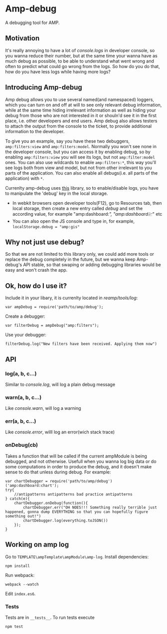 # Amp-debug
A debugging tool for AMP.

## Motivation
It's really annoying to have a lot of _console.logs_ in developer console, so you wanna reduce their number, but at the same time your wanna have as much debug as possible, to be able to understand what went wrong and often to predict what could go wrong from the logs. So how do you do that, how do you have less logs while having more logs?

## Introducing Amp-debug
Amp debug allows you to use several named(and namespaced) loggers, which you can turn on and off at will to see only relevant debug information, while at the same time hiding irrelevant information as well as hiding your debug from those who are not interested in it or shouln'd see it in the first place, i.e. other developers and end users. Amp debug also allows testers to attach the output from the console to the ticket, to provide additional information to the developer.

To give you an example, say you have these two debuggers, `amp:filters:view` and `amp:filters:model`. Normally you won't see none in the developer console, but you can access it by enabling debug, so by enabling `amp:filters:view` you will see its logs, but not `amp:filter:model` ones. You can also use wildcards to enable `amp:filters:*`, this way you'll see logs both from view and model, but not from other irrelevant to you parts of the application. You can also enable all debugs(i.e. all parts of the application) with `*`.

Currenlty amp-debug uses [this](https://www.npmjs.com/package/debug) library, so to enable/disable logs, you have to manipulate the 'debug' key in the local storage.
* In webkit browsers open developer tools(F12), go to Resources tab, then local storage, then create a new entry called _debug_ and set the according value, for example "amp:dashboard:*", "amp:dashboard:chart:*" etc
* You can also open the JS console and type in, for example, `localStorage.debug = "amp:gis"` 

## Why not just use debug?
So that we are not limited to this library only, we could add more tools or replace the debug completely in the future, but we wanna keep Amp-debug's API stable, so that swaping or adding debugging libraries would be easy and won't crash the app.

## Ok, how do I use it?
Include it in your libary, it is currenlty located in _reamp/tools/log_:

    var ampDebug = require('path/to/amp/debug');
Create a debugger:

    var filterDebug = ampDebug("amp:filters");
    
Use your debugger:

    filterDebug.log("New filters have been received. Applying them now")
    
## API
### log(a, b, c...)
Similar to _console.log_, will log a plain debug message
### warn(a, b, c...)
Like _console.warn_, will log a warning
### err(a, b, c...)
Like _console.error_, willl log an error(wich stack trace)
### onDebug(cb)
Takes a function that will be called if the current ampModule is being debugged, and not otherwise. Usefull when you wanna log big data or do some computations in order to produce the debug, and it doesn't make sense to do that unless during debug. For example:

    var chartDebugger = require('path/to/amp/debug')('amp:dashboard:chart');
    try{
        //antipatterns antipatterns bad practice antipatterns
    } catch(e){
        chartDebugger.onDebug(function(){
            chartDebugger.err("OH NOES!!! Something really terrible just happened, gonna dump EVERYTHING so that you can hopefully figure something out!")
            chartDebugger.log(everything.toJSON())
        });
    }
    
## Working on amp log
Go to `TEMPLATE\ampTemplate\ampModule\amp-log`. Install dependencies:

    npm install
Run webpack:

    webpack --watch
    
Edit `index.es6`.
### Tests
Tests are in `__tests__`. To run tests execute

    npm test